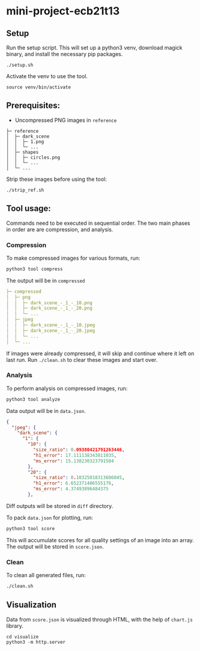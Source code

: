 # mini-project-ecb21t13

## Setup

Run the setup script. This will set up a python3 venv, download magick binary, and install the necessary pip packages.
```
./setup.sh
```

Activate the venv to use the tool.
```
source venv/bin/activate
```

## Prerequisites:

- Uncompressed PNG images in `reference`

```
├─ reference
│  ├─ dark_scene
│  │  ├─ 1.png
│  │  └─ ...
│  ├─ shapes
│  │  ├─ circles.png
│  │  └─ ...
│  └─ ...
```

Strip these images before using the tool:
```
./strip_ref.sh
```

## Tool usage:

Commands need to be executed in sequential order. The two main phases in order are are compression, and analysis.

### Compression

To make compressed images for various formats, run:
```bash
python3 tool compress
```

The output will be in `compressed`
```yaml
├─ compressed
│  ├─ png
│  │  ├─ dark_scene_-_1_-_10.png
│  │  ├─ dark_scene_-_1_-_20.png
│  │  └─ ...
│  ├─ jpeg
│  │  ├─ dark_scene_-_1_-_10.jpeg
│  │  ├─ dark_scene_-_1_-_20.jpeg
│  │  └─ ...
│  └─ ...
```

If images were already compressed, it will skip and continue where it left on last run. Run `./clean.sh` to clear these images and start over.

### Analysis

To perform analysis on compressed images, run:
```bash
python3 tool analyze
```

Data output will be in `data.json`.
```json
{
  "jpeg": {
    "dark_scene": {
      "1": {
        "10": {
          "size_ratio": 0.09380421791263446,
          "h1_error": 17.111138343811035,
          "ms_error": 15.138230323791504
        },
        "20": {
          "size_ratio": 0.10325018313606045,
          "h1_error": 6.652371406555176,
          "ms_error": 4.37493896484375
        },
```

Diff outputs will be stored in `diff` directory.

To pack `data.json` for plotting, run:
```bash
python3 tool score
```
This will accumulate scores for all quality settings of an image into an array. The output will be stored in `score.json`.

### Clean

To clean all generated files, run:
```bash
./clean.sh
```

## Visualization

Data from `score.json` is visualized through HTML, with the help of `chart.js` library. 
```
cd visualize
python3 -m http.server
```
